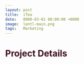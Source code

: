 ```yaml
---
layout: post
title:  iTea
date:   0000-03-01 00:00:00 +0000
image:  lentl-main.png
tags:   Marketing
---
```

<h1 style="color:#3c0919;">Project Details</h1>

